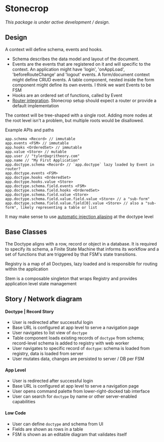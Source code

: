 # Stonecrop
_This package is under active development / design._

## Design
A context will define schema, events and hooks.
  - Schema describes the data model and layout of the document.
  - Events are the events that are registered on it and will specific to the context. An application might have 'login', 'onAppLoad', 'beforeRouteChange' and 'logout' events.  A form/document context might define CRUD events. A table component, nested inside the form component might define its own events. I think we want Events to be FSM
  - Hooks are an ordered set of functions, called by Event
  - [Router integration](https://pinia.vuejs.org/core-concepts/plugins.html#adding-new-external-properties). Stonecrop setup should expect a router or provide a default implementation

The context will be tree-shaped with a single root. Adding more nodes at the root level isn't a problem, but multiple roots would be disallowed.

Example APIs and paths

```
app.schema <Record> // immutable
app.events <FSM> // immutable
app.hooks <OrderedSet> // immutable
app.value <Store> // mutable
app.user // "tyler@agritheory.com"
app.name // "My First Application"
app.doctype.schema <Record> // `app.doctype` lazy loaded by Event in router?
app.doctype.events <FSM>
app.doctype.hooks <OrderedSet>
app.doctype.hooks.value <Store>
app.doctype.schema.field.events <FSM>
app.doctype.schema.field.hooks <OrderedSet>
app.doctype.schema.field.value <Store>
app.doctype.schema.field.value.field.value <Store> // a "sub-form"
app.doctype.schema.field.value.field[0].value <Store> // also a "sub-form", likely representing a table or list
```

It may make sense to use [automatic injection aliasing](https://vuejs.org/guide/components/provide-inject.html#inject) at the doctype level

## Base Classes
The Doctype aligns with a row, record or object in a database. It is required to specify its schema, a Finite State Machine that informs its workflow and a set of functions that are triggered by that FSM's state transitions.

Registry is a map of all Doctypes, lazy loaded and is responsible for routing within the application

Stem is a composable singleton that wraps Registry and provides application level state management


## Story / Network diagram
#### **Doctype | Record Story**

- User is redirected after successful login
- Base URL is configured at app level to serve a navigation page
- User navigates to list view of `doctype`
- Table component loads existing records of `doctype` from schema; record-level schema is added to registry with web worker
- User navigates to specific record of `doctype`: schema is loaded from registry, data is loaded from server
- User mutates data, changes are persisted to server / DB per FSM

#### **App Level**
- User is redirected after successful login
- Base URL is configured at app level to serve a navigation page
- User opens command palette from lower-right-docked tab interface
- User can search for `doctype` by name or other server-enabled capabilities

#### **Low Code**
- User can define `doctype` and schema from UI
- Fields are shown as rows in a table
- FSM is shown as an editable diagram that validates itself
